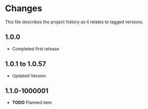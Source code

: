 # Changes
This file describes the project history as it relates to tagged versions.

## 1.0.0
- Completed first release

## 1.0.1 to 1.0.57
- Updated Version

## 1.1.0-1000001
- **TODO** Planned item
